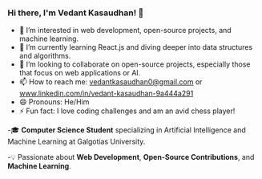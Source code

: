 ### Hi there, I'm Vedant Kasaudhan! 👋
- 👀 I’m interested in web development, open-source projects, and machine learning.
- 🌱 I’m currently learning React.js and diving deeper into data structures and algorithms.
- 💞️ I’m looking to collaborate on open-source projects, especially those that focus on web applications or AI.
- 📫 How to reach me: vedantkasaudhan0@gmail.com or www.linkedin.com/in/vedant-kasaudhan-9a444a291
- 😄 Pronouns: He/Him
- ⚡ Fun fact: I love coding challenges and am an avid chess player!

-🎓 **Computer Science Student** specializing in Artificial Intelligence and Machine Learning at Galgotias University.

-💡 Passionate about **Web Development**, **Open-Source Contributions**, and **Machine Learning**.


<!---
Vedant870/Vedant870 is a ✨ special ✨ repository because its `README.md` (this file) appears on your GitHub profile.
You can click the Preview link to take a look at your changes.
--->
